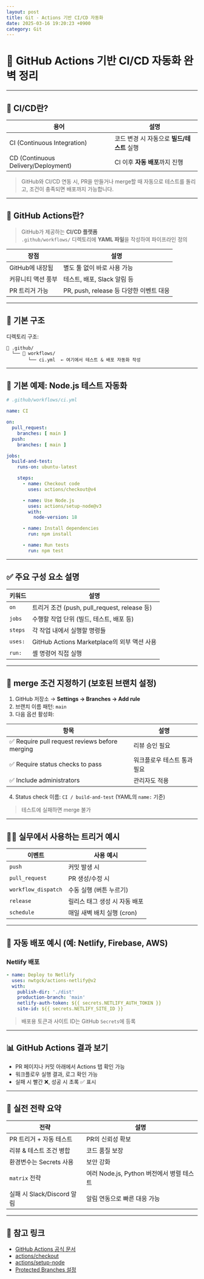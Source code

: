 ```yaml
---
layout: post
title: Git - Actions 기반 CI/CD 자동화
date: 2025-03-16 19:20:23 +0900
category: Git
---
```

# 🚀 GitHub Actions 기반 CI/CD 자동화 완벽 정리

---

## 📌 CI/CD란?

| 용어 | 설명 |
|------|------|
| CI (Continuous Integration) | 코드 변경 시 자동으로 **빌드/테스트** 실행 |
| CD (Continuous Delivery/Deployment) | CI 이후 **자동 배포**까지 진행 |

> GitHub와 CI/CD 연동 시, PR을 만들거나 merge할 때 자동으로 테스트를 돌리고, 조건이 충족되면 배포까지 가능합니다.

---

## 🔧 GitHub Actions란?

> GitHub가 제공하는 **CI/CD 플랫폼**  
> `.github/workflows/` 디렉토리에 **YAML 파일**을 작성하여 파이프라인 정의

| 장점 | 설명 |
|------|------|
| GitHub에 내장됨 | 별도 툴 없이 바로 사용 가능 |
| 커뮤니티 액션 풍부 | 테스트, 배포, Slack 알림 등 |
| PR 트리거 가능 | PR, push, release 등 다양한 이벤트 대응 |

---

## 📁 기본 구조

디렉토리 구조:
```
📁 .github/
  └── 📁 workflows/
        └── ci.yml  ← 여기에서 테스트 & 배포 자동화 작성
```

---

## 🧪 기본 예제: Node.js 테스트 자동화

```yaml
# .github/workflows/ci.yml

name: CI

on:
  pull_request:
    branches: [ main ]
  push:
    branches: [ main ]

jobs:
  build-and-test:
    runs-on: ubuntu-latest

    steps:
      - name: Checkout code
        uses: actions/checkout@v4

      - name: Use Node.js
        uses: actions/setup-node@v3
        with:
          node-version: 18

      - name: Install dependencies
        run: npm install

      - name: Run tests
        run: npm test
```

---

## ✅ 주요 구성 요소 설명

| 키워드 | 설명 |
|--------|------|
| `on` | 트리거 조건 (push, pull_request, release 등) |
| `jobs` | 수행할 작업 단위 (빌드, 테스트, 배포 등) |
| `steps` | 각 작업 내에서 실행할 명령들 |
| `uses:` | GitHub Actions Marketplace의 외부 액션 사용 |
| `run:` | 셸 명령어 직접 실행 |

---

## 🔐 merge 조건 지정하기 (보호된 브랜치 설정)

1. GitHub 저장소 → **Settings → Branches → Add rule**
2. 브랜치 이름 패턴: `main`
3. 다음 옵션 활성화:

| 항목 | 설명 |
|------|------|
| ✅ Require pull request reviews before merging | 리뷰 승인 필요 |
| ✅ Require status checks to pass | 워크플로우 테스트 통과 필요 |
| ✅ Include administrators | 관리자도 적용 |

4. Status check 이름: `CI / build-and-test` (YAML의 `name:` 기준)

> 테스트에 실패하면 merge 불가

---

## 🧑‍💻 실무에서 사용하는 트리거 예시

| 이벤트 | 사용 예시 |
|--------|-----------|
| `push` | 커밋 발생 시 |
| `pull_request` | PR 생성/수정 시 |
| `workflow_dispatch` | 수동 실행 (버튼 누르기) |
| `release` | 릴리스 태그 생성 시 자동 배포 |
| `schedule` | 매일 새벽 배치 실행 (cron) |

---

## 🚀 자동 배포 예시 (예: Netlify, Firebase, AWS)

### Netlify 배포

```yaml
- name: Deploy to Netlify
  uses: nwtgck/actions-netlify@v2
  with:
    publish-dir: './dist'
    production-branch: 'main'
    netlify-auth-token: ${{ secrets.NETLIFY_AUTH_TOKEN }}
    site-id: ${{ secrets.NETLIFY_SITE_ID }}
```

> 배포용 토큰과 사이트 ID는 GitHub `Secrets`에 등록

---

## 📊 GitHub Actions 결과 보기

- PR 페이지나 커밋 아래에서 Actions 탭 확인 가능
- 워크플로우 실행 결과, 로그 확인 가능
- 실패 시 빨간 ❌, 성공 시 초록 ✅ 표시

---

## 🎯 실전 전략 요약

| 전략 | 설명 |
|------|------|
| PR 트리거 + 자동 테스트 | PR의 신뢰성 확보 |
| 리뷰 & 테스트 조건 병합 | 코드 품질 보장 |
| 환경변수는 Secrets 사용 | 보안 강화 |
| `matrix` 전략 | 여러 Node.js, Python 버전에서 병렬 테스트 |
| 실패 시 Slack/Discord 알림 | 알림 연동으로 빠른 대응 가능 |

---

## 🔗 참고 링크

- [GitHub Actions 공식 문서](https://docs.github.com/en/actions)
- [actions/checkout](https://github.com/actions/checkout)
- [actions/setup-node](https://github.com/actions/setup-node)
- [Protected Branches 설정](https://docs.github.com/en/repositories/configuring-branches-and-merges-in-your-repository/managing-protected-branches)